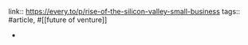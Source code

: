 link:: https://every.to/p/rise-of-the-silicon-valley-small-business
tags:: #article, #[[future of venture]]

-